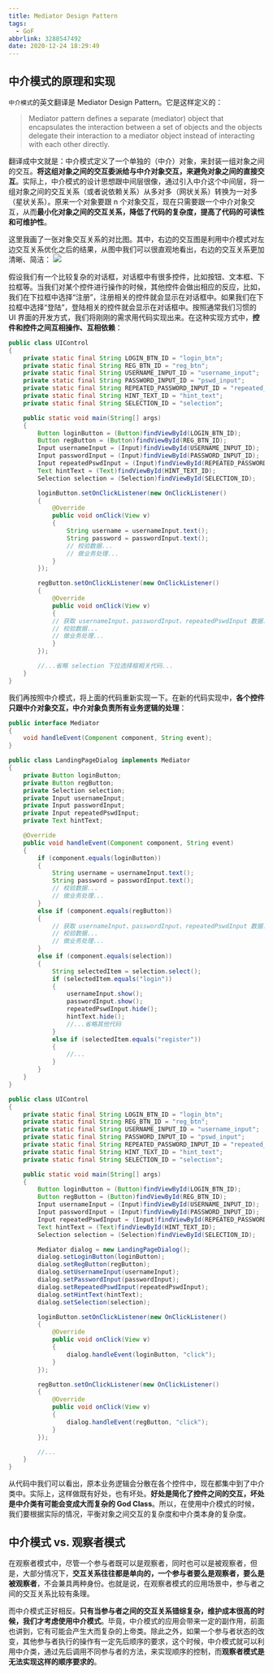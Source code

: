 ```yaml
---
title: Mediator Design Pattern
tags:
  - GoF
abbrlink: 3288547492
date: 2020-12-24 18:29:49
---
```

## 中介模式的原理和实现
`中介模式`的英文翻译是 Mediator Design Pattern。它是这样定义的：
> Mediator pattern defines a separate (mediator) object that encapsulates the interaction between a set of objects and the objects delegate their interaction to a mediator object instead of interacting with each other directly.

翻译成中文就是：中介模式定义了一个单独的（中介）对象，来封装一组对象之间的交互。**将这组对象之间的交互委派给与中介对象交互，来避免对象之间的直接交互**。实际上，中介模式的设计思想跟中间层很像，通过引入中介这个中间层，将一组对象之间的交互关系（或者说依赖关系）从多对多（网状关系）转换为一对多（星状关系）。原来一个对象要跟 n 个对象交互，现在只需要跟一个中介对象交互，从而**最小化对象之间的交互关系，降低了代码的复杂度，提高了代码的可读性和可维护性**。

这里我画了一张对象交互关系的对比图。其中，右边的交互图是利用中介模式对左边交互关系优化之后的结果，从图中我们可以很直观地看出，右边的交互关系更加清晰、简洁：
![](https://raw.githubusercontent.com/necusjz/p/master/GoF/30.png)
<!--more-->

假设我们有一个比较复杂的对话框，对话框中有很多控件，比如按钮、文本框、下拉框等。当我们对某个控件进行操作的时候，其他控件会做出相应的反应，比如，我们在下拉框中选择“注册”，注册相关的控件就会显示在对话框中。如果我们在下拉框中选择“登陆”，登陆相关的控件就会显示在对话框中。按照通常我们习惯的 UI 界面的开发方式，我们将刚刚的需求用代码实现出来。在这种实现方式中，**控件和控件之间互相操作、互相依赖**：
```java
public class UIControl 
{
    private static final String LOGIN_BTN_ID = "login_btn";
    private static final String REG_BTN_ID = "reg_btn";
    private static final String USERNAME_INPUT_ID = "username_input";
    private static final String PASSWORD_INPUT_ID = "pswd_input";
    private static final String REPEATED_PASSWORD_INPUT_ID = "repeated_pswd_input";
    private static final String HINT_TEXT_ID = "hint_text";
    private static final String SELECTION_ID = "selection";

    public static void main(String[] args) 
    {
        Button loginButton = (Button)findViewById(LOGIN_BTN_ID);
        Button regButton = (Button)findViewById(REG_BTN_ID);
        Input usernameInput = (Input)findViewById(USERNAME_INPUT_ID);
        Input passwordInput = (Input)findViewById(PASSWORD_INPUT_ID);
        Input repeatedPswdInput = (Input)findViewById(REPEATED_PASSWORD_INPUT_ID);
        Text hintText = (Text)findViewById(HINT_TEXT_ID);
        Selection selection = (Selection)findViewById(SELECTION_ID);

        loginButton.setOnClickListener(new OnClickListener() 
        {
            @Override
            public void onClick(View v) 
            {
                String username = usernameInput.text();
                String password = passwordInput.text();
                // 校验数据...
                // 做业务处理...
            }
        });

        regButton.setOnClickListener(new OnClickListener() 
        {
            @Override
            public void onClick(View v) 
            {
            // 获取 usernameInput、passwordInput、repeatedPswdInput 数据...
            // 校验数据...
            // 做业务处理...
            }
        });

        //...省略 selection 下拉选择框相关代码...
    }
}
```

我们再按照中介模式，将上面的代码重新实现一下。在新的代码实现中，**各个控件只跟中介对象交互，中介对象负责所有业务逻辑的处理**：
```java
public interface Mediator 
{
    void handleEvent(Component component, String event);
}

public class LandingPageDialog implements Mediator 
{
    private Button loginButton;
    private Button regButton;
    private Selection selection;
    private Input usernameInput;
    private Input passwordInput;
    private Input repeatedPswdInput;
    private Text hintText;

    @Override
    public void handleEvent(Component component, String event) 
    {
        if (component.equals(loginButton)) 
        {
            String username = usernameInput.text();
            String password = passwordInput.text();
            // 校验数据...
            // 做业务处理...
        } 
        else if (component.equals(regButton)) 
        {
            // 获取 usernameInput、passwordInput、repeatedPswdInput 数据...
            // 校验数据...
            // 做业务处理...
        } 
        else if (component.equals(selection)) 
        {
            String selectedItem = selection.select();
            if (selectedItem.equals("login")) 
            {
                usernameInput.show();
                passwordInput.show();
                repeatedPswdInput.hide();
                hintText.hide();
                //...省略其他代码
            } 
            else if (selectedItem.equals("register")) 
            {
                //...
            }
        }
    }
}

public class UIControl 
{
    private static final String LOGIN_BTN_ID = "login_btn";
    private static final String REG_BTN_ID = "reg_btn";
    private static final String USERNAME_INPUT_ID = "username_input";
    private static final String PASSWORD_INPUT_ID = "pswd_input";
    private static final String REPEATED_PASSWORD_INPUT_ID = "repeated_pswd_input";
    private static final String HINT_TEXT_ID = "hint_text";
    private static final String SELECTION_ID = "selection";

    public static void main(String[] args) 
    {
        Button loginButton = (Button)findViewById(LOGIN_BTN_ID);
        Button regButton = (Button)findViewById(REG_BTN_ID);
        Input usernameInput = (Input)findViewById(USERNAME_INPUT_ID);
        Input passwordInput = (Input)findViewById(PASSWORD_INPUT_ID);
        Input repeatedPswdInput = (Input)findViewById(REPEATED_PASSWORD_INPUT_ID);
        Text hintText = (Text)findViewById(HINT_TEXT_ID);
        Selection selection = (Selection)findViewById(SELECTION_ID);

        Mediator dialog = new LandingPageDialog();
        dialog.setLoginButton(loginButton);
        dialog.setRegButton(regButton);
        dialog.setUsernameInput(usernameInput);
        dialog.setPasswordInput(passwordInput);
        dialog.setRepeatedPswdInput(repeatedPswdInput);
        dialog.setHintText(hintText);
        dialog.setSelection(selection);

        loginButton.setOnClickListener(new OnClickListener() 
        {
            @Override
            public void onClick(View v) 
            {
                dialog.handleEvent(loginButton, "click");
            }
        });

        regButton.setOnClickListener(new OnClickListener() 
        {
            @Override
            public void onClick(View v) 
            {
                dialog.handleEvent(regButton, "click");
            }
        });

        //...
    }
}
```

从代码中我们可以看出，原本业务逻辑会分散在各个控件中，现在都集中到了中介类中。实际上，这样做既有好处，也有坏处。**好处是简化了控件之间的交互，坏处是中介类有可能会变成大而复杂的 God Class**。所以，在使用中介模式的时候，我们要根据实际的情况，平衡对象之间交互的复杂度和中介类本身的复杂度。

## 中介模式 vs. 观察者模式
在观察者模式中，尽管一个参与者既可以是观察者，同时也可以是被观察者，但是，大部分情况下，**交互关系往往都是单向的，一个参与者要么是观察者，要么是被观察者**，不会兼具两种身份。也就是说，在观察者模式的应用场景中，参与者之间的交互关系比较有条理。

而中介模式正好相反。**只有当参与者之间的交互关系错综复杂，维护成本很高的时候，我们才考虑使用中介模式**。毕竟，中介模式的应用会带来一定的副作用，前面也讲到，它有可能会产生大而复杂的上帝类。除此之外，如果一个参与者状态的改变，其他参与者执行的操作有一定先后顺序的要求，这个时候，中介模式就可以利用中介类，通过先后调用不同参与者的方法，来实现顺序的控制，而**观察者模式是无法实现这样的顺序要求的**。
